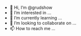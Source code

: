 - 👋 Hi, I’m @grudshow
- 👀 I’m interested in ...
- 🌱 I’m currently learning ...
- 💞️ I’m looking to collaborate on ...
- 📫 How to reach me ...

<!---
grudshow/grudshow is a ✨ special ✨ repository because its `README.md` (this file) appears on your GitHub profile.
You can click the Preview link to take a look at your changes.
--->
